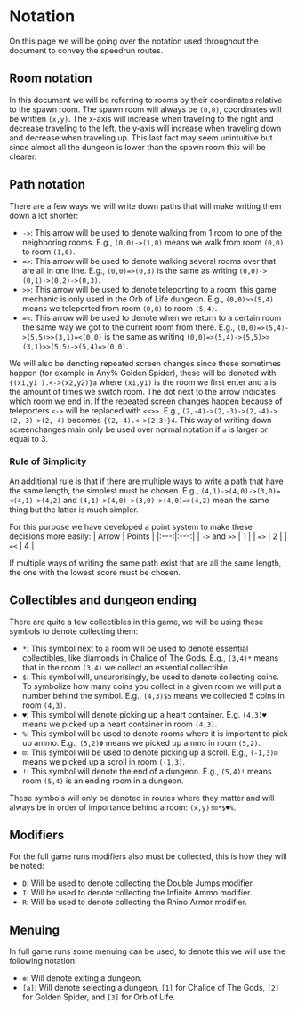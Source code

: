 # Notation
On this page we will be going over the notation used throughout the document to convey the speedrun routes.

## Room notation
In this document we will be referring to rooms by their coordinates relative to the spawn room. The spawn room will always be ``(0,0)``, coordinates will be written ``(x,y)``. The x-axis will increase when traveling to the right and decrease traveling to the left, the y-axis will increase when traveling down and decrease when traveling up. This last fact may seem unintuitive but since almost all the dungeon is lower than the spawn room this will be clearer.

## Path notation
There are a few ways we will write down paths that will make writing them down a lot shorter:
- ``->``: This arrow will be used to denote walking from 1 room to one of the neighboring rooms. E.g., ``(0,0)->(1,0)`` means we walk from room ``(0,0)`` to room ``(1,0)``.
- ``=>``: This arrow will be used to denote walking several rooms over that are all in one line. E.g., ``(0,0)=>(0,3)`` is the same as writing ``(0,0)->(0,1)->(0,2)->(0,3)``.
- ``>>``: This arrow will be used to denote teleporting to a room, this game mechanic is only used in the Orb of Life dungeon. E.g., ``(0,0)>>(5,4)`` means we teleported from room ``(0,0)`` to room ``(5,4)``.
- ``=<``: This arrow will be used to denote when we return to a certain room the same way we got to the current room from there. E.g., ``(0,0)=>(5,4)->(5,5)>>(3,1)=<(0,0)`` is the same as writing ``(0,0)=>(5,4)->(5,5)>>(3,1)>>(5,5)->(5,4)=>(0,0)``.

We will also be denoting repeated screen changes since these sometimes happen (for example in Any% Golden Spider), these will be denoted with ``{(x1,y1 ).<->(x2,y2)}a`` where ``(x1,y1)`` is the room we first enter and ``a`` is the amount of times we switch room. The dot next to the arrow indicates which room we end in. If the repeated screen changes happen because of teleporters ``<->`` will be replaced with ``<<>>``. E.g., ``(2,-4)->(2,-3)->(2,-4)->(2,-3)->(2,-4)`` becomes ``{(2,-4).<->(2,3)}4``. This way of writing down screenchanges main only be used over normal notation if ``a`` is larger or equal to 3.

### Rule of Simplicity
An additional rule is that if there are multiple ways to write a path that have the same length, the simplest must be chosen. E.g., ``(4,1)->(4,0)->(3,0)=<(4,1)->(4,2)`` and ``(4,1)->(4,0)->(3,0)->(4,0)=>(4,2)`` mean the same thing but the latter is much simpler.

For this purpose we have developed a point system to make these decisions more easily:
| Arrow | Points |
|:---:|:---:|
| ``->`` and ``>>`` | 1 |
| ``=>`` | 2 |
| ``=<`` | 4 |

If multiple ways of writing the same path exist that are all the same length, the one with the lowest score must be chosen.

## Collectibles and dungeon ending
There are quite a few collectibles in this game, we will be using these symbols to denote collecting them:
- ``*``: This symbol next to a room will be used to denote essential collectibles, like diamonds in Chalice of The Gods. E.g., ``(3,4)*`` means that in the room ``(3,4)`` we collect an essential collectible.
- ``$``: This symbol will, unsurprisingly, be used to denote collecting coins. To symbolize how many coins you collect in a given room we will put a number behind the symbol. E.g., ``(4,3)$5`` means we collected 5 coins in room ``(4,3)``.
- ``♥``: This symbol will denote picking up a heart container. E.g. ``(4,3)♥`` means we picked up a heart container in room ``(4,3)``.
- ``%``: This symbol will be used to denote rooms where it is important to pick up ammo. E.g., ``(5,2)Φ`` means we picked up ammo in room ``(5,2)``.
- ``⊡``: This symbol will be used to denote picking up a scroll. E.g., ``(-1,3)⊡`` means we picked up a scroll in room ``(-1,3)``.
- ``!``: This symbol will denote the end of a dungeon. E.g., ``(5,4)!`` means room ``(5,4)`` is an ending room in a dungeon.

These symbols will only be denoted in routes where they matter and will always be in order of importance behind a room: ``(x,y)!⊡*$♥%``.

## Modifiers
For the full game runs modifiers also must be collected, this is how they will be noted:
- ``D``: Will be used to denote collecting the Double Jumps modifier.
- ``I``: Will be used to denote collecting the Infinite Ammo modifier.
- ``R``: Will be used to denote collecting the Rhino Armor modifier.

## Menuing 
In full game runs some menuing can be used, to denote this we will use the following notation:
- ``⊗``: Will denote exiting a dungeon.
- ``[a]``: Will denote selecting a dungeon, ``[1]`` for Chalice of The Gods, ``[2]`` for Golden Spider, and ``[3]`` for Orb of Life.
